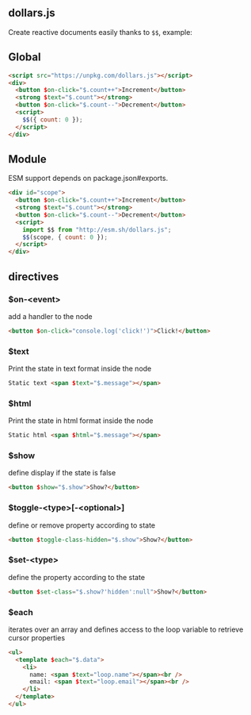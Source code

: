 ## dollars.js

Create reactive documents easily thanks to `$$`, example:

## Global

```html
<script src="https://unpkg.com/dollars.js"></script>
<div>
  <button $on-click="$.count++">Increment</button>
  <strong $text="$.count"></strong>
  <button $on-click="$.count--">Decrement</button>
  <script>
    $$({ count: 0 });
  </script>
</div>
```

## Module

ESM support depends on package.json#exports.

```html
<div id="scope">
  <button $on-click="$.count++">Increment</button>
  <strong $text="$.count"></strong>
  <button $on-click="$.count--">Decrement</button>
  <script>
    import $$ from "http://esm.sh/dollars.js";
    $$(scope, { count: 0 });
  </script>
</div>
```

## directives

### $on-\<event\>

add a handler to the node

```html
<button $on-click="console.log('click!')">Click!</button>
```

### $text

Print the state in text format inside the node

```html
Static text <span $text="$.message"></span>
```

### $html

Print the state in html format inside the node

```html
Static html <span $html="$.message"></span>
```

### $show

define display if the state is false

```html
<button $show="$.show">Show?</button>
```

### $toggle-\<type\>[-\<optional\>]

define or remove property according to state

```html
<button $toggle-class-hidden="$.show">Show?</button>
```

### $set-\<type\>

define the property according to the state

```html
<button $set-class="$.show?'hidden':null">Show?</button>
```

### $each

iterates over an array and defines access to the loop variable to retrieve cursor properties

```html
<ul>
  <template $each="$.data">
    <li>
      name: <span $text="loop.name"></span><br />
      email: <span $text="loop.email"></span><br />
    </li>
  </template>
</ul>
```
